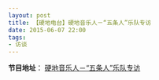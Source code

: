 ```yaml
---
layout: post
title: 【硬地电台】硬地音乐人－“五条人”乐队专访
date: 2015-06-07 22:00
tags: 
- 访谈
---
```

**节目地址**：
[硬地音乐人－“五条人”乐队专访](https://www.lizhi.fm/share/144930/20592583955756806)
